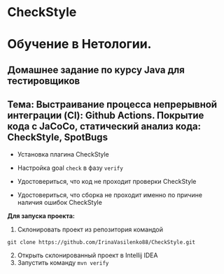 # CheckStyle

# Обучение в Нетологии.

## Домашнее задание по курсу Java для тестировщиков

## Тема: Выстраивание процесса непрерывной интеграции (CI): Github Actions. Покрытие кода с JaCoCo, статический анализ кода: CheckStyle, SpotBugs

- Установка плагина CheckStyle

- Настройка goal ``` check ``` в фазу ``` verify ``` 

- Удостовериться, что код не проходит проверки CheckStyle 

- Удостовериться, что сборка не проходит именно по причине наличия ошибок CheckStyle

**Для запуска проекта:**
1. Склонировать проект из репозитория командой 

```
git clone https://github.com/IrinaVasilenko88/CheckStyle.git
``` 
2. Открыть склонированный проект в Intellij IDEA
3. Запустить команду ```mvn verify```
